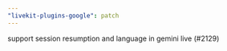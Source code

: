 ```yaml
---
"livekit-plugins-google": patch
---
```


support session resumption and language in gemini live (#2129)
